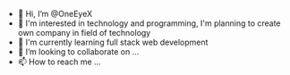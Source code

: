 - 👋 Hi, I’m @OneEyeX
- 👀 I'm interested in technology and programming, I'm planning to create own company in field of technology
- 🌱 I'm currently learning full stack web development
- 💞️ I’m looking to collaborate on ...
- 📫 How to reach me ...

<!---
OneEyeX/OneEyeX is a ✨ special ✨ repository because its `README.md` (this file) appears on your GitHub profile.
You can click the Preview link to take a look at your changes.
--->
